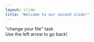 ```yaml
---
layout: slide
title: "Welcome to our second slide!"
---
```

"change your file" task  
Use the left arrow to go back!
